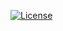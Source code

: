 [![License](https://img.shields.io/badge/license-MIT%2FApache-blue.svg)](https://github.com/IvoryDuke/HillVacuum#license)

